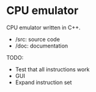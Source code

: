 # CPU emulator
CPU emulator written in C++.
* /src: source code
* /doc: documentation 

TODO:
* Test that all instructions work
* GUI
* Expand instruction set
